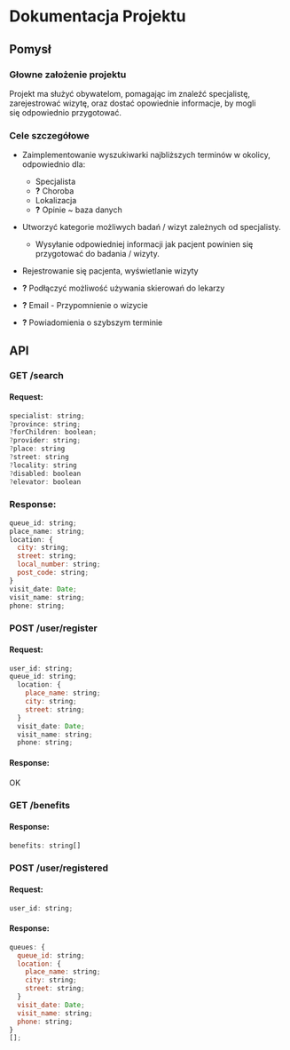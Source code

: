# Dokumentacja Projektu

## Pomysł

### Głowne założenie projektu

Projekt ma służyć obywatelom, pomagając im znaleźć specjalistę, zarejestrować wizytę, oraz dostać opowiednie informacje, by mogli się odpowiednio przygotować.

### Cele szczegółowe

- Zaimplementowanie wyszukiwarki najbliższych terminów w okolicy, odpowiednio dla:

  - Specjalista
  - **?** Choroba
  - Lokalizacja
  - **?** Opinie ~ baza danych

- Utworzyć kategorie możliwych badań / wizyt zależnych od specjalisty.

  - Wysyłanie odpowiedniej informacji jak pacjent powinien się przygotować do badania / wizyty.

- Rejestrowanie się pacjenta, wyświetlanie wizyty

- **?** Podłączyć możliwość używania skierowań do lekarzy

- **?** Email - Przypomnienie o wizycie

- **?** Powiadomienia o szybszym terminie

## API

### GET /search

#### Request:

```js
specialist: string;
?province: string;
?forChildren: boolean;
?provider: string;
?place: string
?street: string
?locality: string
?disabled: boolean
?elevator: boolean
```

### Response:

```js
queue_id: string;
place_name: string;
location: {
  city: string;
  street: string;
  local_number: string;
  post_code: string;
}
visit_date: Date;
visit_name: string;
phone: string;
```

### POST /user/register

#### Request:

```js
user_id: string;
queue_id: string;
  location: {
    place_name: string;
    city: string;
    street: string;
  }
  visit_date: Date;
  visit_name: string;
  phone: string;
```

#### Response:

OK

### GET /benefits

#### Response:

```js
benefits: string[]
```

### POST /user/registered

#### Request:

```js
user_id: string;
```

#### Response:

```js
queues: {
  queue_id: string;
  location: {
    place_name: string;
    city: string;
    street: string;
  }
  visit_date: Date;
  visit_name: string;
  phone: string;
}
[];
```
